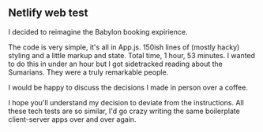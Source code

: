 ## Netlify web test

I decided to reimagine the Babylon booking expirience.

The code is very simple, it's all in App.js. 150ish lines of (mostly hacky) styling and a little markup and state. Total time, 1 hour, 53 minutes. I wanted to do this in under an hour but I got sidetracked reading about the Sumarians. They were a truly remarkable people.

I would be happy to discuss the decisions I made in person over a coffee.

I hope you'll understand my decision to deviate from the instructions. All these tech tests are so similar, I'd go crazy writing the same boilerplate client-server apps over and over again.
